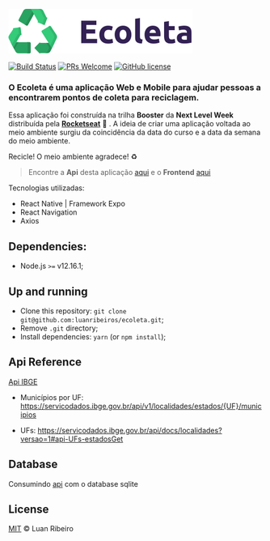 ![Logomarca Ecoleta](https://raw.githubusercontent.com/luanribeiros/ecoleta/master/src/assets/images/logo.svg?token=ADYW574VQY7MBPOGQYWRABS64ZQAS)

[![Build Status](https://img.shields.io/travis/npm/npm/latest.svg?style=flat-square)](https://travis-ci.org/npm/npm) [![PRs Welcome](https://img.shields.io/badge/PRs-welcome-brightgreen.svg?style=flat-square)](http://makeapullrequest.com) [![GitHub license](https://img.shields.io/badge/license-MIT-blue.svg?style=flat-square)](https://github.com/your/your-project/blob/master/LICENSE)

### O **Ecoleta** é uma aplicação Web e Mobile para ajudar pessoas a encontrarem pontos de coleta para reciclagem.

Essa aplicação foi construída na trilha **Booster** da **Next Level Week** distribuída pela **[Rocketseat](https://rocketseat.com.br/)** :rocket: . A ideia de criar uma aplicação voltada ao meio ambiente surgiu da coincidência da data do curso e a data da semana do meio ambiente.

Recicle! O meio ambiente agradece! ♻️

> Encontre a **Api** desta aplicação [aqui](https://github.com/luanribeiros/ecoleta-api) e o **Frontend** [aqui](https://github.com/luanribeiros/ecoleta)

Tecnologias utilizadas:

- React Native | Framework Expo
- React Navigation
- Axios

## Dependencies:

- Node.js `>=` v12.16.1;

## Up and running

- Clone this repository: `git clone git@github.com:luanribeiros/ecoleta.git`;
- Remove `.git` directory;
- Install dependencies: `yarn` (or `npm install`);

## Api Reference

[Api IBGE](https://servicodados.ibge.gov.br/api/docs/localidades?versao=1#api-_)

- Municípios por UF: https://servicodados.ibge.gov.br/api/v1/localidades/estados/{UF}/municipios

- UFs: https://servicodados.ibge.gov.br/api/docs/localidades?versao=1#api-UFs-estadosGet

## Database

Consumindo [api](https://github.com/luanribeiros/ecoleta-api) com o database sqlite

## License

[MIT](https://github.com/luanribeiros/ecoleta-mobile/blob/master/LICENSE.md) &copy; Luan Ribeiro
